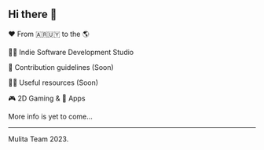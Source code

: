 ## Hi there 👋

❤️ From 🇦🇷🇺🇾 to the 🌎

🙋‍♀️ Indie Software Development Studio

🌈 Contribution guidelines (Soon)

👩‍💻 Useful resources (Soon)

🎮 2D Gaming & 🍿 Apps

More info is yet to come...

---

Mulita Team 2023.
